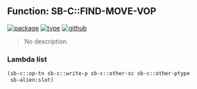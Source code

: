 ## Function: SB-C::FIND-MOVE-VOP
[![package](https://img.shields.io/badge/Package-SB--C-5f9ea0.svg?style=social&colorA=999999)](../) [![type](https://img.shields.io/badge/Type-Function-5f9ea0.svg?style=social&colorA=999999)](../#function) [![github](https://img.shields.io/badge/GitHub-View_the_source-5f9ea0.svg?style=social&colorA=999999&logo=github)](https://github.com/sbcl/sbcl/blob/master/src/compiler/represent.lisp/) 

> No description.

### Lambda list
```cl
(sb-c::op-tn sb-c::write-p sb-c::other-sc sb-c::other-ptype
 sb-alien:slot)
```
